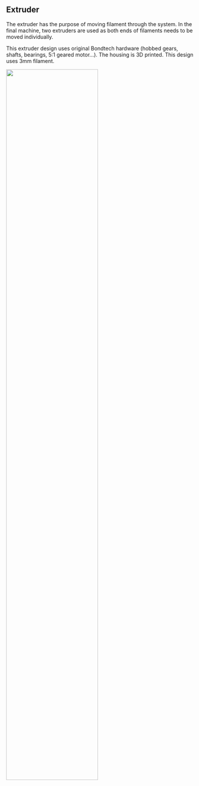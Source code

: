 ## Extruder

The extruder has the purpose of moving filament through the system. In the final machine, two extruders are used as both ends of filaments needs to be moved individually.

This extruder design uses original Bondtech hardware (hobbed gears, shafts, bearings, 5:1 geared motor...). The housing is 3D printed. 
This design uses 3mm filament. 

<img src="https://github.com/Pierro55/REuse-Automatic-Filament-Welding-Machine/blob/main/Extruder/Images/Extruder%20Bill%20of%20materials.PNG" width=70% height=70%>

